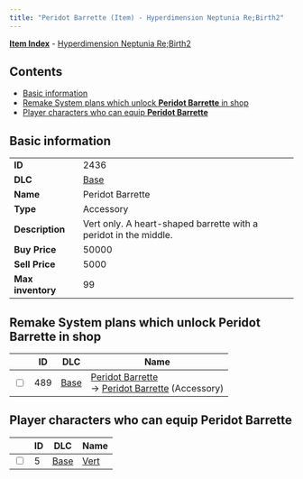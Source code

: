 ```yaml
---
title: "Peridot Barrette (Item) - Hyperdimension Neptunia Re;Birth2"
---
```


[**Item Index**](/neptunia/rb2/item/index.html) - [Hyperdimension Neptunia Re;Birth2](/neptunia/rb2)

## Contents

- [Basic information](#basic-information)
- [Remake System plans which unlock **Peridot Barrette** in shop](#remake-system-plans-which-unlock-peridot-barrette-in-shop)
- [Player characters who can equip **Peridot Barrette**](#player-characters-who-can-equip-peridot-barrette)

## Basic information

|   |   |
| -- | -- |
| **ID** | 2436 |
| **DLC** | [Base](/neptunia/rb2/dlc/0-base.html) |
| **Name** | Peridot Barrette |
| **Type** | Accessory |
| **Description** | Vert only. A heart-shaped barrette with a peridot in the middle. |
| **Buy Price** | 50000 |
| **Sell Price** | 5000 |
| **Max inventory** | 99 |

## Remake System plans which unlock **Peridot Barrette** in shop

|    | ID | DLC | Name |
| -- | -- | --- | ---- |
| <input type="checkbox" id="rb2-remake-0-489" class="trackbox" /> | 489 | [Base](/neptunia/rb2/dlc/0-base.html) | [Peridot Barrette](/neptunia/rb2/remake/0-489-peridot-barrette.html)<br />→ [Peridot Barrette](/neptunia/rb2/item/0-2436-peridot-barrette.html) (Accessory) |

## Player characters who can equip **Peridot Barrette**

|    | ID | DLC | Name |
| -- | -- | --- | ---- |
| <input type="checkbox" id="rb2-player-0-5" class="trackbox" /> | 5 | [Base](/neptunia/rb2/dlc/0-base.html) | [Vert](/neptunia/rb2/player/0-5-vert.html) |